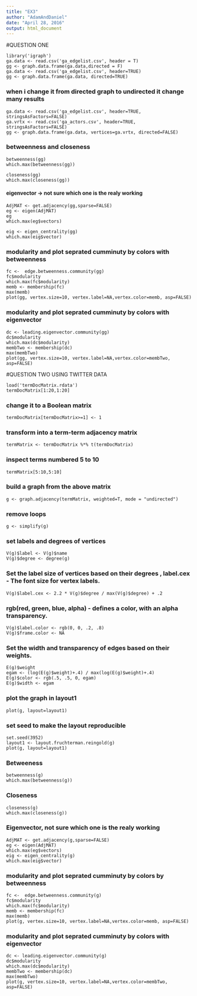 ```yaml
---
title: "EX3"
author: "AdamAndDaniel"
date: "April 28, 2016"
output: html_document
---
```



#QUESTION ONE
```{r setup}
library('igraph')
ga.data <- read.csv('ga_edgelist.csv', header = T)
gg <- graph.data.frame(ga.data,directed = F)
ga.data <- read.csv('ga_edgelist.csv', header=TRUE)
gg <- graph.data.frame(ga.data, directed=TRUE)
```

### when i change it from directed graph to undirected it change many results
```{r setup}
ga.data <- read.csv('ga_edgelist.csv', header=TRUE, stringsAsFactors=FALSE)
ga.vrtx <- read.csv('ga_actors.csv', header=TRUE, stringsAsFactors=FALSE)
gg <- graph.data.frame(ga.data, vertices=ga.vrtx, directed=FALSE)
```

### betweenness and closeness
```{r setup}
betweenness(gg)
which.max(betweenness(gg))
```

```{r setup}
closeness(gg)
which.max(closeness(gg))
```
####  eigenvector -> not sure which one is the realy working
```{r setup}
AdjMAT <- get.adjacency(gg,sparse=FALSE)
eg <- eigen(AdjMAT)
eg 
which.max(eg$vectors)
```

```{r setup}
eig <- eigen_centrality(gg)
which.max(eig$vector)
```
###  modularity and plot seprated cumminuty by colors with betweenness
```{r setup}
fc <-  edge.betweenness.community(gg)
fc$modularity
which.max(fc$modularity)
memb <- membership(fc)
max(memb)
plot(gg, vertex.size=10, vertex.label=NA,vertex.color=memb, asp=FALSE)
```
### modularity and plot seprated cumminuty by colors with eigenvector
```{r setup}
dc <- leading.eigenvector.community(gg)
dc$modularity 
which.max(dc$modularity)
membTwo <- membership(dc)
max(membTwo)
plot(gg, vertex.size=10, vertex.label=NA,vertex.color=membTwo, asp=FALSE)
```
#QUESTION TWO USING TWITTER DATA 
```{r setup}
load('termDocMatrix.rdata')
termDocMatrix[1:20,1:20]
```
###  change it to a Boolean matrix
```{r setup}
termDocMatrix[termDocMatrix>=1] <- 1
```
###  transform into a term-term adjacency matrix
```{r setup}
termMatrix <- termDocMatrix %*% t(termDocMatrix)
```
### inspect terms numbered 5 to 10
```{r setup}
termMatrix[5:10,5:10]
```
###  build a graph from the above matrix
```{r setup}
g <- graph.adjacency(termMatrix, weighted=T, mode = "undirected")
```
###  remove loops
```{r setup}
g <- simplify(g)
```
###  set labels and degrees of vertices
```{r setup}
V(g)$label <- V(g)$name
V(g)$degree <- degree(g)
```
###  Set the label size of vertices based on their degrees , label.cex - The font size for vertex labels.
```{r setup}
V(g)$label.cex <- 2.2 * V(g)$degree / max(V(g)$degree) + .2
```
###  rgb(red, green, blue, alpha) - defines a color, with an alpha transparency.
```{r setup}
V(g)$label.color <- rgb(0, 0, .2, .8)
V(g)$frame.color <- NA
```
###  Set the width and transparency of edges based on their weights.
```{r setup}
E(g)$weight
egam <- (log(E(g)$weight)+.4) / max(log(E(g)$weight)+.4)
E(g)$color <- rgb(.5, .5, 0, egam)
E(g)$width <- egam
```
###  plot the graph in layout1
```{r setup}
plot(g, layout=layout1)
```

###  set seed to make the layout reproducible
```{r setup}
set.seed(3952)
layout1 <- layout.fruchterman.reingold(g)
plot(g, layout=layout1)
```
###  Betweeness 
```{r setup}
betweenness(g)
which.max(betweenness(g))
```
###  Closeness
```{r setup}
closeness(g)
which.max(closeness(g))
```
###  Eigenvector, not sure which one is the realy working
```{r setup}
AdjMAT <- get.adjacency(g,sparse=FALSE)
eg <- eigen(AdjMAT)
which.max(eg$vectors)
eig <- eigen_centrality(g)
which.max(eig$vector)
```
###  modularity and plot seprated cumminuty by colors by betweenness
```{r setup}
fc <-  edge.betweenness.community(g)
fc$modularity
which.max(fc$modularity)
memb <- membership(fc)
max(memb)
plot(g, vertex.size=10, vertex.label=NA,vertex.color=memb, asp=FALSE)
```

###  modularity and plot seprated cumminuty by colors with eigenvector
```{r setup}
dc <- leading.eigenvector.community(g)
dc$modularity 
which.max(dc$modularity)
membTwo <- membership(dc)
max(membTwo)
plot(g, vertex.size=10, vertex.label=NA,vertex.color=membTwo, asp=FALSE)
```



